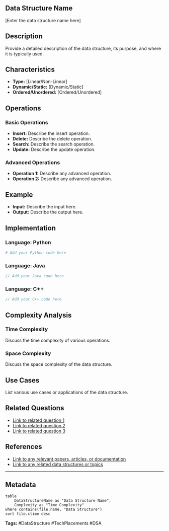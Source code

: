 ## Data Structure Name
[Enter the data structure name here]

## Description
Provide a detailed description of the data structure, its purpose, and where it is typically used.

## Characteristics
- **Type:** [Linear/Non-Linear]
- **Dynamic/Static:** [Dynamic/Static]
- **Ordered/Unordered:** [Ordered/Unordered]

## Operations
### Basic Operations
- **Insert:** Describe the insert operation.
- **Delete:** Describe the delete operation.
- **Search:** Describe the search operation.
- **Update:** Describe the update operation.

### Advanced Operations
- **Operation 1:** Describe any advanced operation.
- **Operation 2:** Describe any advanced operation.

## Example
- **Input:** Describe the input here.
- **Output:** Describe the output here.

## Implementation
### Language: Python
```python
# Add your Python code here
```

### Language: Java
```java
// Add your Java code here
```

### Language: C++
```cpp
// Add your C++ code here
```

## Complexity Analysis
### Time Complexity
Discuss the time complexity of various operations.

### Space Complexity
Discuss the space complexity of the data structure.

## Use Cases
List various use cases or applications of the data structure.

## Related Questions
- [Link to related question 1](#)
- [Link to related question 2](#)
- [Link to related question 3](#)

## References
- [Link to any relevant papers, articles, or documentation](#)
- [Link to any related data structures or topics](#)

---

## Metadata
```dataview
table
    DataStructureName as "Data Structure Name",
    Complexity as "Time Complexity"
where contains(file.name, "Data Structure")
sort file.ctime desc
```

**Tags:** #DataStructure #TechPlacements #DSA
